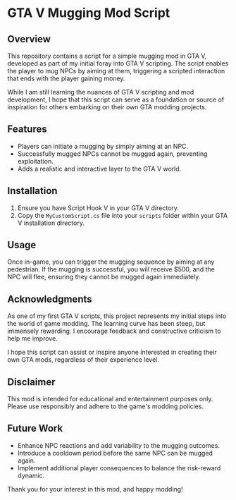 # GTA V Mugging Mod Script

## Overview
This repository contains a script for a simple mugging mod in GTA V, developed as part of my initial foray into GTA V scripting. The script enables the player to mug NPCs by aiming at them, triggering a scripted interaction that ends with the player gaining money.

While I am still learning the nuances of GTA V scripting and mod development, I hope that this script can serve as a foundation or source of inspiration for others embarking on their own GTA modding projects.

## Features
- Players can initiate a mugging by simply aiming at an NPC.
- Successfully mugged NPCs cannot be mugged again, preventing exploitation.
- Adds a realistic and interactive layer to the GTA V world.

## Installation
1. Ensure you have Script Hook V in your GTA V directory.
2. Copy the `MyCustomScript.cs` file into your `scripts` folder within your GTA V installation directory.

## Usage
Once in-game, you can trigger the mugging sequence by aiming at any pedestrian. If the mugging is successful, you will receive $500, and the NPC will flee, ensuring they cannot be mugged again immediately.

## Acknowledgments
As one of my first GTA V scripts, this project represents my initial steps into the world of game modding. The learning curve has been steep, but immensely rewarding. I encourage feedback and constructive criticism to help me improve.

I hope this script can assist or inspire anyone interested in creating their own GTA mods, regardless of their experience level.

## Disclaimer
This mod is intended for educational and entertainment purposes only. Please use responsibly and adhere to the game's modding policies.

## Future Work
- Enhance NPC reactions and add variability to the mugging outcomes.
- Introduce a cooldown period before the same NPC can be mugged again.
- Implement additional player consequences to balance the risk-reward dynamic.

Thank you for your interest in this mod, and happy modding!
